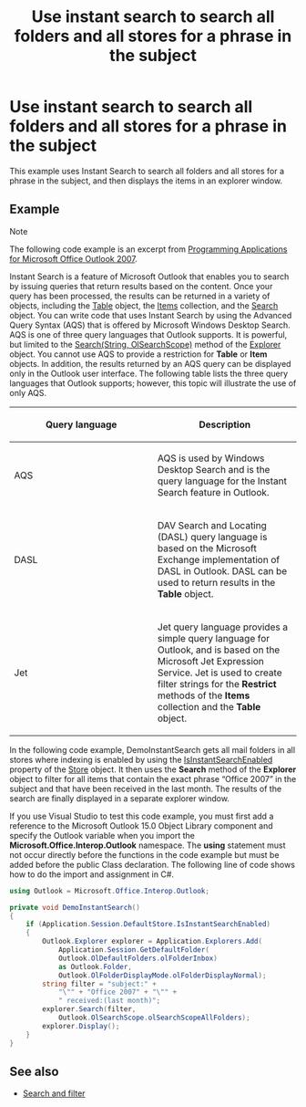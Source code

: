﻿---
title: Use instant search to search all folders and all stores for a phrase in the subject
TOCTitle: Use instant search to search all folders and all stores for a phrase in the subject
ms:assetid: d3152bfa-6e7d-4b68-8c7e-e2e155a92b49
ms:mtpsurl: https://msdn.microsoft.com/library/Ff424478(v=office.15)
ms:contentKeyID: 55119923
ms.date: 07/24/2014
mtps_version: v=office.15
---

# Use instant search to search all folders and all stores for a phrase in the subject

This example uses Instant Search to search all folders and all stores for a phrase in the subject, and then displays the items in an explorer window.

## Example

> [!NOTE] 
> The following code example is an excerpt from [Programming Applications for Microsoft Office Outlook 2007](https://www.amazon.com/gp/product/0735622493?ie=UTF8&tag=msmsdn-20&linkCode=as2&camp=1789&creative=9325&creativeASIN=0735622493).

Instant Search is a feature of Microsoft Outlook that enables you to search by issuing queries that return results based on the content. Once your query has been processed, the results can be returned in a variety of objects, including the [Table](https://msdn.microsoft.com/library/bb652856\(v=office.15\)) object, the [Items](https://msdn.microsoft.com/library/bb645287\(v=office.15\)) collection, and the [Search](https://msdn.microsoft.com/library/bb612611\(v=office.15\)) object. You can write code that uses Instant Search by using the Advanced Query Syntax (AQS) that is offered by Microsoft Windows Desktop Search. AQS is one of three query languages that Outlook supports. It is powerful, but limited to the [Search(String, OlSearchScope)](https://msdn.microsoft.com/library/bb610561\(v=office.15\)) method of the [Explorer](https://msdn.microsoft.com/library/bb623678\(v=office.15\)) object. You cannot use AQS to provide a restriction for **Table** or **Item** objects. In addition, the results returned by an AQS query can be displayed only in the Outlook user interface. The following table lists the three query languages that Outlook supports; however, this topic will illustrate the use of only AQS.

<table>
<colgroup>
<col style="width: 50%" />
<col style="width: 50%" />
</colgroup>
<thead>
<tr class="header">
<th><p>Query language</p></th>
<th><p>Description</p></th>
</tr>
</thead>
<tbody>
<tr class="odd">
<td><p>AQS</p></td>
<td><p>AQS is used by Windows Desktop Search and is the query language for the Instant Search feature in Outlook.</p></td>
</tr>
<tr class="even">
<td><p>DASL</p></td>
<td><p>DAV Search and Locating (DASL) query language is based on the Microsoft Exchange implementation of DASL in Outlook. DASL can be used to return results in the <b>Table</b> object.</p></td>
</tr>
<tr class="odd">
<td><p>Jet</p></td>
<td><p>Jet query language provides a simple query language for Outlook, and is based on the Microsoft Jet Expression Service. Jet is used to create filter strings for the <b>Restrict</b> methods of the <b>Items</b> collection and the <b>Table</b> object.</p></td>
</tr>
</tbody>
</table>


In the following code example, DemoInstantSearch gets all mail folders in all stores where indexing is enabled by using the [IsInstantSearchEnabled](https://msdn.microsoft.com/library/bb609793\(v=office.15\)) property of the [Store](https://msdn.microsoft.com/library/bb609139\(v=office.15\)) object. It then uses the **Search** method of the **Explorer** object to filter for all items that contain the exact phrase “Office 2007” in the subject and that have been received in the last month. The results of the search are finally displayed in a separate explorer window.

If you use Visual Studio to test this code example, you must first add a reference to the Microsoft Outlook 15.0 Object Library component and specify the Outlook variable when you import the **Microsoft.Office.Interop.Outlook** namespace. The **using** statement must not occur directly before the functions in the code example but must be added before the public Class declaration. The following line of code shows how to do the import and assignment in C\#.

```csharp
using Outlook = Microsoft.Office.Interop.Outlook;
```


```csharp
private void DemoInstantSearch()
{
    if (Application.Session.DefaultStore.IsInstantSearchEnabled)
    {
        Outlook.Explorer explorer = Application.Explorers.Add(
            Application.Session.GetDefaultFolder(
            Outlook.OlDefaultFolders.olFolderInbox)
            as Outlook.Folder,
            Outlook.OlFolderDisplayMode.olFolderDisplayNormal);
        string filter = "subject:" +
            "\"" + "Office 2007" + "\"" +
            " received:(last month)";
        explorer.Search(filter,
            Outlook.OlSearchScope.olSearchScopeAllFolders);
        explorer.Display();
    }
}
```

## See also

- [Search and filter](search-and-filter.md)

